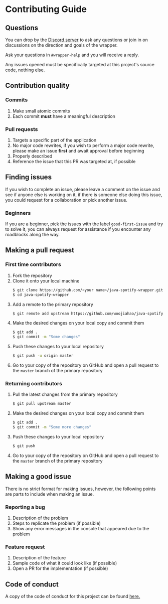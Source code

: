 # Contributing Guide
## Questions
You can drop by the [Discord server](https://discord.gg/yzbuDU4) to ask any questions or join in on discussions on the 
direction and goals of the wrapper.

Ask your questions in `#wrapper-help` and you will receive a reply.

Any issues opened must be specifically targeted at this project's source code, nothing else.

## Contribution quality
### Commits
1. Make small atomic commits
2. Each commit **must** have a meaningful description

### Pull requests
1. Targets a specific part of the application
2. No major code rewrites, if you wish to perform a major code rewrite, please make an issue **first** and await approval before beginning
3. Properly described 
4. Reference the issue that this PR was targeted at, if possible

## Finding issues
If you wish to complete an issue, please leave a comment on the issue and see if anyone else is working on it, if there is someone else doing this issue, you could request for a collaboration or pick another issue.

### Beginners
If you are a beginner, pick the issues with the label `good-first-issue` and try to solve it, you can always request for assistance if you encounter any roadblocks along the way.

## Making a pull request
### First time contributors
1. Fork the repository
2. Clone it onto your local machine
   ```bash
   $ git clone https://github.com/<your name>/java-spotify-wrapper.git
   $ cd java-spotify-wrapper
   ```
3. Add a remote to the primary repository
   ```bash
   $ git remote add upstream https://github.com/woojiahao/java-spotify-wrapper.git
   ```
4. Make the desired changes on your local copy and commit them
   ```bash
   $ git add .
   $ git commit -m "Some changes"
   ```
5. Push these changes to your local repository
   ```bash
   $ git push -u origin master
   ```
6. Go to your copy of the repository on GitHub and open a pull request to the `master` branch of the primary repository

### Returning contributors
1. Pull the latest changes from the primary repository
   ```bash
   $ git pull upstream master
   ```
2. Make the desired changes on your local copy and commit them
   ```bash
   $ git add .
   $ git commit -m "Some more changes"
   ```
3. Push these changes to your local repository
   ```bash
   $ git push
   ```
4. Go to your copy of the repository on GitHub and open a pull request to the `master` branch of the primary repository

## Making a good issue
There is no strict format for making issues, however, the following points are parts to include when making an issue.
### Reporting a bug
1. Description of the problem
2. Steps to replicate the problem (if possible)
3. Show any error messages in the console that appeared due to the problem

### Feature request
1. Description of the feature
2. Sample code of what it could look like (if possible)
3. Open a PR for the implementation (if possible)

## Code of conduct
A copy of the code of conduct for this project can be found [here.](https://github.com/woojiahao/java-spotify-wrapper/blob/master/CODE_OF_CONDUCT.md)